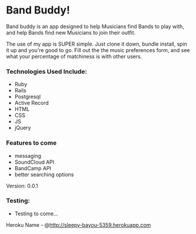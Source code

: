 # Band Buddy!

Band buddy is an app designed to help Musicians find Bands to play with, and help Bands find new Musicians to join their outfit.  

The use of my app is SUPER simple.  Just clone it down, bundle install, spin it up and you're good to go.  Fill out the the music preferences form, and see what your percentage of matchiness is with other users.  

### Technologies Used Include:
- Ruby
- Rails
- Postgresql
- Active Record
- HTML
- CSS
- JS
- jQuery


### Features to come
- messaging
- SoundCloud API
- BandCamp API
- better searching options

Version: 0.0.1

### Testing:

- Testing to come...

Heroku Name - @http://sleepy-bayou-5359.herokuapp.com
